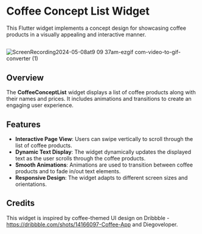 
# Coffee Concept List Widget

This Flutter widget implements a concept design for showcasing coffee products in a visually appealing and interactive manner.


##

![ScreenRecording2024-05-08at9 09 37am-ezgif com-video-to-gif-converter (1)](https://github.com/yinkyAde/coffee_concept/assets/50271975/98b85425-25c1-4d15-b22c-431b9fa91e0e)



## Overview

The **CoffeeConceptList** widget displays a list of coffee products along with their names and prices. It includes animations and transitions to create an engaging user experience.

## Features

- **Interactive Page View**: Users can swipe vertically to scroll through the list of coffee products.
- **Dynamic Text Display**: The widget dynamically updates the displayed text as the user scrolls through the coffee products.
- **Smooth Animations**: Animations are used to transition between coffee products and to fade in/out text elements.
- **Responsive Design**: The widget adapts to different screen sizes and orientations.

## Credits

This widget is inspired by coffee-themed UI design on Dribbble - https://dribbble.com/shots/14166097-Coffee-App
and Diegoveloper.
